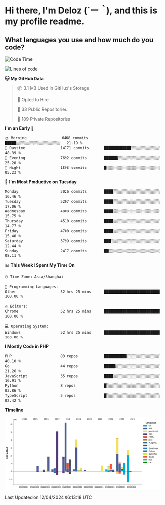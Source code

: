 # **Hi there, I'm Deloz (*´ー｀*), and this is my profile readme.**

## **What languages you use and how much do you code?**

<!--START_SECTION:waka-->
![Code Time](http://img.shields.io/badge/Code%20Time-3%2C740%20hrs%2025%20mins-blue)

![Lines of code](https://img.shields.io/badge/From%20Hello%20World%20I%27ve%20Written-36.9%20million%20lines%20of%20code-blue)

**🐱 My GitHub Data** 

> 📦 3.1 MB Used in GitHub's Storage 
 > 
> 💼 Opted to Hire
 > 
> 📜 33 Public Repositories 
 > 
> 🔑 189 Private Repositories 
 > 
**I'm an Early 🐤** 

```text
🌞 Morning                6468 commits        █████░░░░░░░░░░░░░░░░░░░░   21.19 % 
🌆 Daytime                14771 commits       ████████████░░░░░░░░░░░░░   48.39 % 
🌃 Evening                7692 commits        ██████░░░░░░░░░░░░░░░░░░░   25.20 % 
🌙 Night                  1596 commits        █░░░░░░░░░░░░░░░░░░░░░░░░   05.23 % 
```
📅 **I'm Most Productive on Tuesday** 

```text
Monday                   5026 commits        ████░░░░░░░░░░░░░░░░░░░░░   16.46 % 
Tuesday                  5207 commits        ████░░░░░░░░░░░░░░░░░░░░░   17.06 % 
Wednesday                4808 commits        ████░░░░░░░░░░░░░░░░░░░░░   15.75 % 
Thursday                 4510 commits        ████░░░░░░░░░░░░░░░░░░░░░   14.77 % 
Friday                   4700 commits        ████░░░░░░░░░░░░░░░░░░░░░   15.40 % 
Saturday                 3799 commits        ███░░░░░░░░░░░░░░░░░░░░░░   12.44 % 
Sunday                   2477 commits        ██░░░░░░░░░░░░░░░░░░░░░░░   08.11 % 
```


📊 **This Week I Spent My Time On** 

```text
🕑︎ Time Zone: Asia/Shanghai

💬 Programming Languages: 
Other                    52 hrs 25 mins      █████████████████████████   100.00 % 

🔥 Editors: 
Chrome                   52 hrs 25 mins      █████████████████████████   100.00 % 

💻 Operating System: 
Windows                  52 hrs 25 mins      █████████████████████████   100.00 % 
```

**I Mostly Code in PHP** 

```text
PHP                      83 repos            ██████████░░░░░░░░░░░░░░░   40.10 % 
Go                       44 repos            █████░░░░░░░░░░░░░░░░░░░░   21.26 % 
JavaScript               35 repos            ████░░░░░░░░░░░░░░░░░░░░░   16.91 % 
Python                   8 repos             █░░░░░░░░░░░░░░░░░░░░░░░░   03.86 % 
TypeScript               5 repos             █░░░░░░░░░░░░░░░░░░░░░░░░   02.42 % 
```



**Timeline**

![Lines of Code chart](https://raw.githubusercontent.com/deloz/deloz/main/assets/bar_graph.png)


 Last Updated on 12/04/2024 06:13:18 UTC
<!--END_SECTION:waka-->

